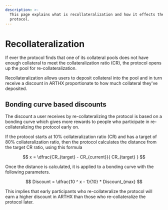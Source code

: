 ```yaml
---
description: >-
  This page explains what is recollateralization and how it effects the
  protocol.
---
```


# Recollateralization

If ever the protocol finds that one of its collateral pools does not have enough collateral to meet the collateralization ratio \(CR\), the protocol opens up the pool for re-collateralization. 

Recollateralization allows users to deposit collateral into the pool and in turn receive a discount in ARTHX proportionate to how much collateral they've deposited.

## Bonding curve based discounts

The discount a user receives by re-collateralizing the protocol is based on a bonding curve which gives more rewards to people who participate in re-collateralizing the protocol early on.

If the protocol starts at 10% collateralization ratio \(CR\) and has a target of 80% collateralization ratio, then the protocol calculates the distance from the target CR ratio, using this formula

$$
x = \dfrac{CR_{target} - CR_{current}}{ CR_{target} }
$$

Once the distance is calculated, it is applied to a bonding curve with the following parameters.

$$
Discount = \dfrac{10 ^ x - 1}{10}  * Discount_{max}
$$

This implies that early participants who re-collateralize the protocol will earn a higher discount in ARTHX than those who re-collateralize the protocol later.

